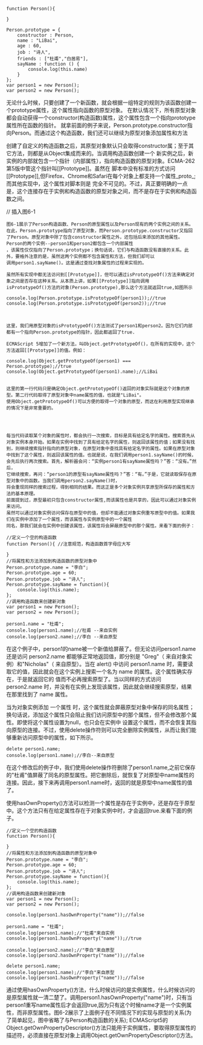     function Person(){

    }

    Person.prototype = {
        constructor : Person,
        name : "LiBai",
        age : 60,
        job : "诗人",
        friends : ["杜甫","白居易"],
        sayName : function () {
            console.log(this.name)
        }
    };
    var person1 = new Person();
    var person2 = new Person();

无论什么时候，只要创建了一个新函数，就会根据一组特定的规则为该函数创建一个prototype属性，这个属性指向函数的原型对象。
 在默认情况下，所有原型对象都会自动获得一个constructor(构造函数)属性，这个属性包含一个指向prototype属性所在函数的指针。
 就拿前面的例子来说，Person.prototype.constructor指向Person。而通过这个构造函数，我们还可以继续为原型对象添加属性和方法




 创建了自定义的构造函数之后，其原型对象默认只会取得constructor属；至于其它方法，则都是从Object集成而来的。当调用构造函数创建一个
 新实例之后，新实例的内部就包含一个指针（内部属性），指向构造函数的原型对象。ECMA-262第5版中管这个指针叫[[Prototype]]。虽然在
 脚本中没有标准的方式访问[[Prototype]],但Firefox、Chrome和Safari在每个对象上都支持一个属性_proto_;而其他实现中，这个属性对脚本则是
 完全不可见的。不过，真正要明确的一点是，这个连接存在于实例和构造函数的原型对象之间，而不是存在于实例和构造函数之间。


// 插入图6-1


    图6-1展示了Person构造函数、Person的原型属性以及Person现有的两个实例之间的关系。在此，Person.prototype指向了原型对象，而Person.prototype.constructor又指回了Person。原型对象中除了包含constructor属性之外，还包括后来添加的其他属性。Person的两个实例--person1和person2都包含一个内部属性
    ，该属性仅仅指向了Person.prototype；换句话说，它们与构造函数没有直接的关系。此外，要格外注意的是，虽然这两个实例都不包含属性和方法，但我们却可以
    调用person1.sayName()。这是通过查找对象属性的过程来实现的。

    虽然所有实现中都无法访问到[[Prototype]]，但可以通过isPrototypeOf()方法来确定对象之间是否存在这种关系。从本质上讲，如果[[Prototype]]指向调用
    isPrototypeOf()方法的对象(Person.prototype),那么这个方法就返回true,如图所示

    console.log(Person.prototype.isPrototypeOf(person1));//true
    console.log(Person.prototype.isPrototypeOf(person2));//true



    这里，我们用原型对象的isPrototypeOf()方法测试了person1和person2。因为它们内部都有一个指向Person.prototype的指针，因此都返回了true.

    ECMAScript 5增加了一个新方法，叫Object.getPrototypeOf()，在所有的实现中，这个方法返回[[Prototype]]的值。例如：

    console.log(Object.getPrototypeOf(person1) === Person.prototype);//true
    console.log(Object.getPrototypeOf(person1).name);//LiBai

 
    这里的第一行代码只是确定Object.getPrototypeOf()返回的对象实际就是这个对象的原型。第二行代码取得了原型对象中name属性的值，也就是"LiBai"。
    使用Object.getPrototypeOf()可以方便的取得一个对象的原型，而这在利用原型实现继承的情况下是非常重要的。



   
    每当代码读取某个对象的属性时，都会执行一次搜索，目标是具有给定名字的属性。搜索首先从对象实例本身开始。如果在实例中找到了具有给定名字的属性，则返回该属性的值；如果没有找到，则继续搜索指针指向的原型对象，在原型对象中查找具有给定名字的属性。如果在原型对象中找到了这个属性，则返回该属性的值。也就是说，在我们调用person1.sayName()的时候，会先后执行两次搜索。首先，解析器会问：“实例person1有sayName属性吗？”答：“没有。”然后，
    它继续搜索，再问：“person1的原型有sayName属性吗？”答：“有。”于是，它就读取保存在原型对象中的函数。当我们调用person2.sayName()时，
    将会重现同样的搜索过程，得到相同的结果。而这正是多个对象实例共享原型所保存的属性和方法的基本原理。
    前面提到过，原型最初只包含constructor属性,而该属性也是共享的，因此可以通过对象实例来访问。
    虽然可以通过对象实例访问保存在原型中的值，但却不能通过对象实例重写原型中的值。如果我们在实例中添加了一个属性，而该属性与实例原型中的一个属性
    同名，那我们就会在实例中创建该属性，该属性将会屏蔽原型中的那个属性。来看下面的例子：

    //定义一个空的构造函数
    function Person(){ //注意规范，构造函数首字母应大写

    }
    //将属性和方法添加到构造函数的原型对象中
    Person.prototype.name = "李白";
    Person.prototype.age = 60;
    Person.prototype.job = "诗人";
    Person.prototype.sayName = function(){
        console.log(this.name);
    };
    //调用构造函数来创建新对象
    var person1 = new Person();
    var person2 = new Person();

    person1.name = "杜甫";
    console.log(person1.name);//杜甫 --来自实例
    console.log(person2.name);//李白 --来自原型


在这个例子中，person1的name被一个新值给屏蔽了。但无论访问person1.name还是访问 person2.name 都能够正常地返回值，即分别是 "Greg"（ 来自对象实例）和"Nicholas"（ 来自原型）。当在 alert() 中访问 person1.name 时，需要读取它的值，因此就会在这个实例上搜索一个名为 name 的属性。这个属性确实存在，于是就返回它的 值而不必再搜索原型了。当以同样的方式访问 person2.name 时，并没有在实例上发现该属性，因此就会继续搜索原型，结果在那里找到了 name 属性。


当为对象实例添加 一个属性 时，这个属性就会屏蔽原型对象中保存的同名属性；换句话说，添加这个属性只会阻止我们访问原型中的那个属性，但不会修改那个属性。即使将这个属性设置为null，也只会在实例中 设置这个属性，而不会恢复其指向原型的连接。不过，使用delete操作符则可以完全删除实例属性，从而让我们能够重新访问原型中的属性，如下所示。




    delete person1.name;
    console.log(person1.name);//李白--来自原型

   
在这个修改后的例子中，我们使用delete操作符删除了person1.name,之前它保存的"杜甫"值屏蔽了同名的原型属性。把它删除后，就恢复了对原型中name属性的连接。因此，接下来再调用person1.name时，返回的就是原型中name属性的值了。

使用hasOwnProperty()方法可以检测一个属性是存在于实例中，还是存在于原型中。这个方法只有在给定属性存在于对象实例中时，才会返回true.来看下面的例子。


    //定义一个空的构造函数
    function Person(){

    }
    //将属性和方法添加到构造函数的原型对象中
    Person.prototype.name = "李白";
    Person.prototype.age = 60;
    Person.prototype.job = "诗人";
    Person.prototype.sayName = function(){
        console.log(this.name);
    };
    //调用构造函数来创建新对象
    var person1 = new Person();
    var person2 = new Person();

    console.log(person1.hasOwnProperty("name"));//false

    person1.name = "杜甫";
    console.log(person1.name);//"杜甫"来自实例
    console.log(person1.hasOwnProperty("name"));//true

    console.log(person2.name);//"李白"来自原型
    console.log(person2.hasOwnProperty("name"));//false

    delete person1.name;
    console.log(person1.name);//"李白"来自原型
    console.log(person1.hasOwnProperty("name"));//false

 通过使用hasOwnProperty()方法，什么时候访问的是实例属性，什么时候访问的是原型属性就一清二楚了。调用person1.hasOwnProperty("name")时，只有当person1重写name属性后才会返回true,因为只有这个时候name才是一个实例属性，而非原型属性。图6-2展示了上面例子在不同情况下的实现与原型的关系(为了简单起见，图中省略了与Person构造函数的关系);
 ECMAScript5的Object.getOwnPropertyDescriptor()方法只能用于实例属性，要取得原型属性的描述符，必须直接在原型对象上调用Object.getOwnPropertyDescriptor()方法。

    
    
    
